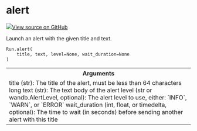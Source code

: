 # alert

<!-- Insert buttons and diff -->


[![](https://www.tensorflow.org/images/GitHub-Mark-32px.png)View source on GitHub](https://www.github.com/wandb/client/tree/master/wandb/sdk/wandb_run.py#L2049-L2078)




Launch an alert with the given title and text.

<pre><code>Run.alert(
    title, text, level=None, wait_duration=None
)</code></pre>



<!-- Placeholder for "Used in" -->


<!-- Tabular view -->
<table>
<tr><th>Arguments</th></tr>
<tr>
<td>
title (str): The title of the alert, must be less than 64 characters long
text (str): The text body of the alert
level (str or wandb.AlertLevel, optional): The alert level to use, either: `INFO`, `WARN`, or `ERROR`
wait_duration (int, float, or timedelta, optional): The time to wait (in seconds) before sending another alert
with this title
</td>
</tr>

</table>

